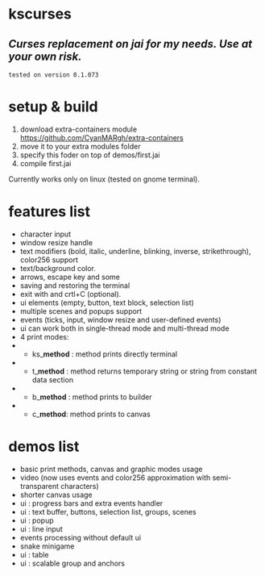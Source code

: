 # kscurses
## _Curses replacement on jai for my needs. Use at your own risk._

`tested on version 0.1.073`

# setup & build
1. download extra-containers module https://github.com/CyanMARgh/extra-containers
2. move it to your extra modules folder
3. specify this foder on top of demos/first.jai
4. compile first.jai

Currently works only on linux (tested on gnome terminal).

# features list
- character input
- window resize handle
- text modifiers (bold, italic, underline, blinking, inverse, strikethrough), color256 support
- text/background color.
- arrows, escape key and some 
- saving and restoring the terminal
- exit with and crtl+C (optional).
- ui elements (empty, button, text block, selection list)
- multiple scenes and popups support
- events (ticks, input, window resize and user-defined events)
- ui can work both in single-thread mode and multi-thread mode
- 4 print modes:
- - ks_**method** : method prints directly terminal
- - t_**method** : method returns temporary string or string from constant data section
- - b_**method** : method prints to builder
- - c_**method**: method prints to canvas

# demos list
- basic print methods, canvas and graphic modes usage
- video (now uses events and color256 approximation with semi-transparent characters)
- shorter canvas usage
- ui : progress bars and extra events handler
- ui : text buffer, buttons, selection list, groups, scenes
- ui : popup
- ui : line input
- events processing without default ui
- snake minigame
- ui : table
- ui : scalable group and anchors
